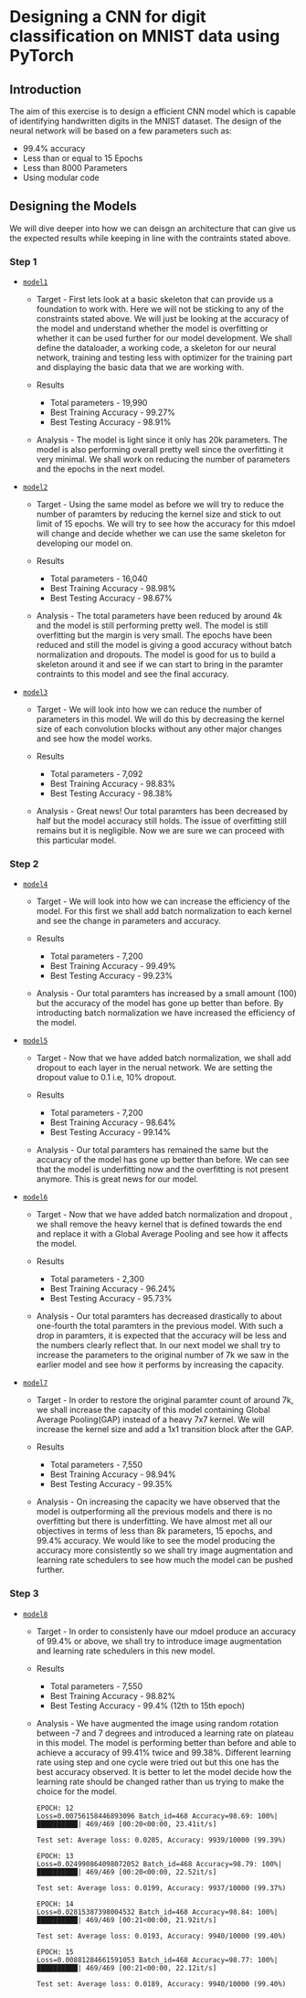 # Designing a CNN for digit classification on MNIST data using PyTorch
## Introduction
The aim of this exercise is to design a efficient CNN model which is capable of identifying handwritten digits in the MNIST dataset. The design of the neural network will be based on a few parameters such as:
- 99.4% accuracy
- Less than or equal to 15 Epochs
- Less than 8000 Parameters
- Using modular code 

## Designing the Models
We will dive deeper into how we can deisgn an architecture that can give us the expected results while keeping in line with the contraints stated above. 
### Step 1
-  [`model1`](https://github.com/mkthoma/era_v1/blob/main/Session%207/Notebooks/Model1_Session7.ipynb)

    - Target - First lets look at a basic skeleton that can provide us a foundation to work with. Here we will not be sticking to any of the constraints stated above. We will just be looking at the accuracy of the model and understand whether the model is overfitting or whether it can be used further for our model development. We shall define the dataloader, a working code, a skeleton for our neural network, training and testing less with optimizer for the training part and displaying the basic data that we are working with. 
   - Results 
       
        - Total parameters - 19,990
        - Best Training Accuracy - 99.27%
        - Best Testing Accuracy - 98.91% 
    - Analysis - The model is light since it only has 20k parameters. The model is also performing overall pretty well since the overfitting it very minimal. We shall work on reducing the number of parameters and the epochs in the next model.

- [`model2`](https://github.com/mkthoma/era_v1/blob/main/Session%207/Notebooks/Model2_Session7.ipynb)

  - Target - Using the same model as before we will try to reduce the number of paramters by reducing the kernel size and stick to out limit of 15 epochs. We will try to see how the accuracy for this mdoel will change and decide whether we can use the same skeleton for developing our model on. 
  - Results
    
      - Total parameters - 16,040
      - Best Training Accuracy - 98.98%
      - Best Testing Accuracy - 98.67% 
  - Analysis -  The total parameters have been reduced by around 4k and the model is still performing pretty well. The model is still overfitting but the margin is very small. The epochs have been reduced and still the model is giving a good accuracy without batch normalization and dropouts. The model is good for us to build a skeleton around it and see if we can start to bring in the paramter contraints to this model and see the final accuracy.

- [`model3`](https://github.com/mkthoma/era_v1/blob/main/Session%207/Notebooks/Model3_Session7.ipynb)
  
  - Target - We will look into how we can reduce the number of parameters in this model. We will do this by decreasing the kernel size of each convolution blocks without any other major changes and see how the model works.
  - Results
    
      - Total parameters - 7,092
      - Best Training Accuracy - 98.83%
      - Best Testing Accuracy - 98.38% 
  - Analysis -  Great news! Our total paramters has been decreased by half but the model accuracy still holds. The issue of overfitting still remains but it is negligible. Now we are sure we can proceed with this particular model. 

### Step 2
- [`model4`](https://github.com/mkthoma/era_v1/blob/main/Session%207/Notebooks/Model4_Session7.ipynb) 
  - Target - We will look into how we can increase the efficiency of the model. For this first we shall add batch normalization to each kernel and see the change in parameters and accuracy.
  - Results
    
      - Total parameters - 7,200
      - Best Training Accuracy - 99.49%
      - Best Testing Accuracy - 99.23% 
  - Analysis -  Our total paramters has increased by a small amount (100) but the accuracy of the model has gone up better than before. By introducting batch normalization we have increased the efficiency of the model.
- [`model5`](https://github.com/mkthoma/era_v1/blob/main/Session%207/Notebooks/Model5_Session7.ipynb) 
  - Target - Now that we have added batch normalization, we shall add dropout to each layer in the nerual network. We are setting the dropout value to 0.1 i.e, 10% dropout. 
  - Results
    
      - Total parameters - 7,200
      - Best Training Accuracy - 98.64%
      - Best Testing Accuracy - 99.14% 
  - Analysis -  Our total paramters has remained the same but the accuracy of the model has gone up better than before. We can see that the model is underfitting now and the overfitting is not present anymore. This is great news for our model.
- [`model6`](https://github.com/mkthoma/era_v1/blob/main/Session%207/Notebooks/Model6_Session7.ipynb) 
  - Target - Now that we have added batch normalization and dropout , we shall remove the heavy kernel that is defined towards the end and replace it with a Global Average Pooling and see how it affects the model. 
  - Results
    
      - Total parameters - 2,300
      - Best Training Accuracy - 96.24%
      - Best Testing Accuracy - 95.73% 
  - Analysis -  Our total paramters has decreased drastically to about one-fourth the total paramters in the previous model. With such a drop in paramters, it is expected that the accuracy will be less and the numbers clearly reflect that. In our next model we shall try to increase the parameters to the original number of 7k we saw in the earlier model and see how it performs by increasing the capacity.
- [`model7`](https://github.com/mkthoma/era_v1/blob/main/Session%207/Notebooks/Model7_Session7.ipynb) 
  - Target - In order to restore the original paramter count of around 7k, we shall increase the capacity of this model containing Global Average Pooling(GAP) instead of a heavy 7x7 kernel. We will increase the kernel size and add a 1x1 transition block after the GAP.
  - Results
    
      - Total parameters - 7,550
      - Best Training Accuracy - 98.94%
      - Best Testing Accuracy - 99.35%
  - Analysis -  On increasing the capacity we have observed that the model is outperforming all the previous models and there is no overfitting but there is underfitting. We have almost met all our objectives in terms of less than 8k parameters, 15 epochs, and 99.4% accuracy. We would like to see the model producing the accuracy more consistently so we shall try image augmentation and learning rate schedulers to see how much the model can be pushed further.
### Step 3
- [`model8`](https://github.com/mkthoma/era_v1/blob/main/Session%207/final_model.ipynb) 
  - Target - In order to consistenly have our mdoel produce an accuracy of 99.4% or above, we shall try to introduce image augmentation and learning rate schedulers in this new model.
  - Results
    
      - Total parameters - 7,550
      - Best Training Accuracy - 98.82%
      - Best Testing Accuracy - 99.4% (12th to 15th epoch)
  - Analysis -  We have augmented the image using random rotation between -7 and 7 degrees and introduced a learning rate on plateau in this model. The model is performing better than before and able to achieve a accuracy of 99.41% twice and 99.38%. Different learning rate using step and one cycle were tried out but this one has the best accuracy observed. It is better to let the model decide how the learning rate should be changed rather than us trying to make the choice for the model. 
    ```
    EPOCH: 12
    Loss=0.00756158446893096 Batch_id=468 Accuracy=98.69: 100%|██████████| 469/469 [00:20<00:00, 23.41it/s]

    Test set: Average loss: 0.0205, Accuracy: 9939/10000 (99.39%)

    EPOCH: 13
    Loss=0.024990864098072052 Batch_id=468 Accuracy=98.79: 100%|██████████| 469/469 [00:20<00:00, 22.52it/s]

    Test set: Average loss: 0.0199, Accuracy: 9937/10000 (99.37%)

    EPOCH: 14
    Loss=0.02815387398004532 Batch_id=468 Accuracy=98.84: 100%|██████████| 469/469 [00:21<00:00, 21.92it/s]

    Test set: Average loss: 0.0193, Accuracy: 9940/10000 (99.40%)

    EPOCH: 15
    Loss=0.00881284661591053 Batch_id=468 Accuracy=98.77: 100%|██████████| 469/469 [00:21<00:00, 22.12it/s]

    Test set: Average loss: 0.0189, Accuracy: 9940/10000 (99.40%)
```
